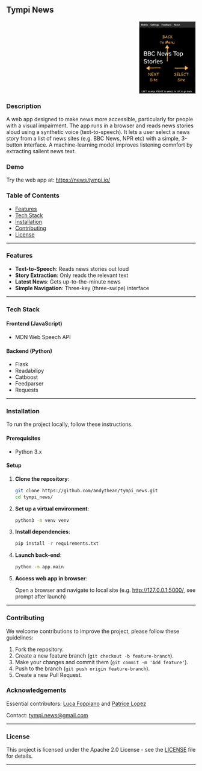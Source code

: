 ## Tympi News

<div style="display: flex; justify-content: right;">
  <img src="/demo/site_overlay.png" alt="Site selection showing up, left and right arrows" width="30%" align="right" />
</div>

### Description

A web app designed to make news more accessible, particularly for people with a visual impairment. The app runs in a browser and reads news stories aloud using a synthetic voice (text-to-speech). It lets a user select a news story from a list of news sites (e.g. BBC News, NPR etc) with a simple, 3-button interface. A machine-learning model improves listening comnfort by extracting salient news text. 

### Demo

Try the web app at: https://news.tympi.io/

### Table of Contents

-   [Features](#features)
-   [Tech Stack](#tech-stack)
-   [Installation](#installation)
-   [Contributing](#contributing)
-   [License](#license)

----------

### Features

- **Text-to-Speech**: Reads news stories out loud 
- **Story Extraction**: Only reads the relevant text  
- **Latest News**: Gets up-to-the-minute news
- **Simple Navigation**: Three-key (three-swipe) interface

----------

### Tech Stack

#### **Frontend (JavaScript)**
-   MDN Web Speech API

#### **Backend (Python)**
- Flask
- Readabilipy  
- Catboost
- Feedparser
- Requests

----------

### Installation

To run the project locally, follow these instructions.

#### Prerequisites

-   Python 3.x

#### Setup

1.  **Clone the repository**:

	```bash
	git clone https://github.com/andythean/tympi_news.git
	cd tympi_news/
	
2. **Set up a virtual environment**:
	
	```bash
	python3 -m venv venv 

3. **Install dependencies**:

	```bash
	pip install -r requirements.txt
	
4. **Launch back-end**:

	```bash
	python -m app.main

5. **Access web app in browser**:

	Open a browser and navigate to local site (e.g. http://127.0.0.1:5000/, see prompt after launch)

----------

### Contributing

We welcome contributions to improve the project, please follow these guidelines:

1.  Fork the repository.
2.  Create a new feature branch (`git checkout -b feature-branch`).
3.  Make your changes and commit them (`git commit -m 'Add feature'`).
4.  Push to the branch (`git push origin feature-branch`).
5.  Create a new Pull Request.

### Acknowledgements

Essential contributors: [Luca Foppiano](https://github.com/lfoppiano) and [Patrice Lopez](https://github.com/kermitt2)

Contact: [tympi.news@gmail.com](mailto:tympi.news@gmail.com)

----------

### License

This project is licensed under the Apache 2.0 License - see the [LICENSE](./LICENSE) file for details.

----------

